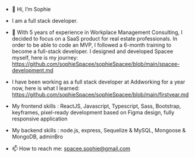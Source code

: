 - 👋 Hi, I’m Sophie

- I am a full stack developer. 

- 👀 With 5 years of experience in Workplace Management Consulting, I decided to focus on a SaaS product for real estate professionals. In order to be able to code an MVP, I followed a 6-month training to become a full-stack developer. I designed and developed Spacee myself, here is my journey: https://github.com/sophieSpacee/sophieSpacee/blob/main/spacee-development.md

- I have been working as a full stack developer at Addworking for a year now, here is what I learned: https://github.com/sophieSpacee/sophieSpacee/blob/main/firstyear.md


- My frontend skills : ReactJS, Javascript, Typescript, Sass, Bootstrap, keyframes, pixel-ready development based on Figma design, fully responsive application
- My backend skills : node.js, express, Sequelize & MySQL, Mongoose & MongoDB, adminBro
- 📫 How to reach me: spacee.sophie@gmail.com


<!---
sophieSpacee/sophieSpacee is a ✨ special ✨ repository because its `README.md` (this file) appears on your GitHub profile.
You can click the Preview link to take a look at your changes.
--->
